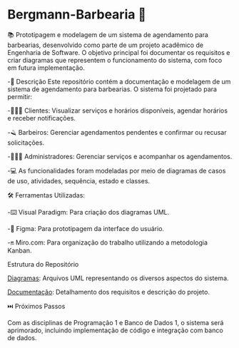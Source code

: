 # Bergmann-Barbearia 💈
📚 Prototipagem e modelagem de um sistema de agendamento para barbearias, desenvolvido como parte de um projeto acadêmico de Engenharia de Software. O objetivo principal foi documentar os requisitos e criar diagramas que representem o funcionamento do sistema, com foco em futura implementação.

-📄 Descrição
Este repositório contém a documentação e modelagem de um sistema de agendamento para barbearias. O sistema foi projetado para permitir:

-💇🏽‍♂️ Clientes: Visualizar serviços e horários disponíveis, agendar horários e receber notificações.

-🪒 Barbeiros: Gerenciar agendamentos pendentes e confirmar ou recusar solicitações.

-👨🏻‍💻 Administradores: Gerenciar serviços e acompanhar os agendamentos.

-💻 As funcionalidades foram modeladas por meio de diagramas de casos de uso, atividades, sequência, estado e classes.

🛠️ Ferramentas Utilizadas:

-⌨️ Visual Paradigm: Para criação dos diagramas UML.

-📄 Figma: Para prototipagem da interface do usuário.

-🔛 Miro.com: Para organização do trabalho utilizando a metodologia Kanban.

Estrutura do Repositório

[Diagramas](https://github.com/josinho12/Bergmann-Barbearia/tree/main/UML): Arquivos UML representando os diversos aspectos do sistema.

[Documentação](https://github.com/josinho12/Bergmann-Barbearia/tree/main/Documentos): Detalhamento dos requisitos e descrição do projeto.

⏭️ Próximos Passos

Com as disciplinas de Programação 1 e Banco de Dados 1, o sistema será aprimorado, incluindo implementação de código e integração com banco de dados.


          
